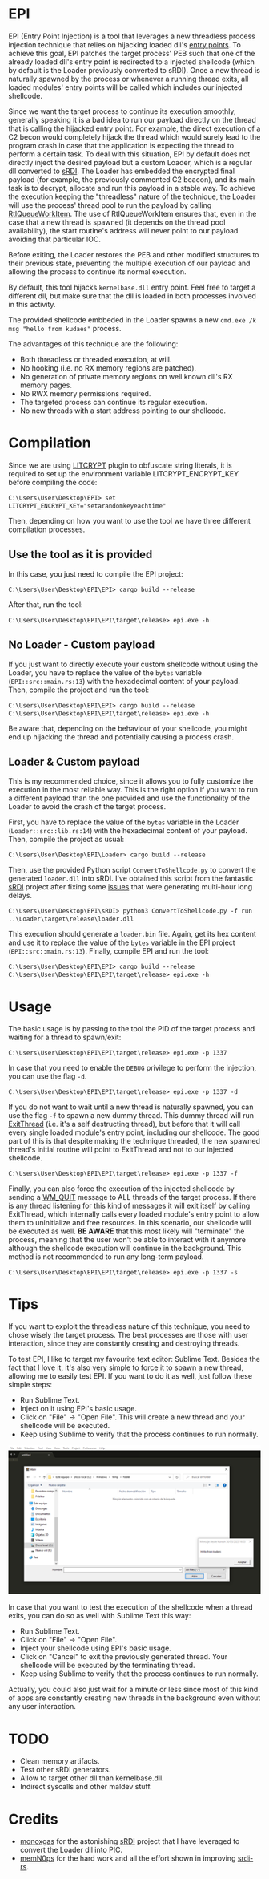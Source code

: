 # EPI

EPI (Entry Point Injection) is a tool that leverages a new threadless process injection technique that relies on hijacking loaded dll's [entry points](https://learn.microsoft.com/en-us/windows/win32/dlls/dllmain). To achieve this goal, EPI patches the target process' PEB such that one of the already loaded dll's entry point is redirected to a injected shellcode (which by default is the Loader previously converted to sRDI). Once a new thread is naturally spawned by the process or whenever a running thread exits, all loaded modules' entry points will be called which includes our injected shellcode. 

Since we want the target process to continue its execution smoothly, generally speaking it is a bad idea to run our payload directly on the thread that is calling the hijacked entry point. For example, the direct execution of a C2 becon would completely hijack the thread which would surely lead to the program crash in case that the application is expecting the thread to perform a certain task. To deal with this situation, EPI by default does not directly inject the desired payload but a custom Loader, which is a regular dll converted to [sRDI](https://github.com/monoxgas/sRDI). The Loader has embedded the encrypted final payload (for example, the previously commented C2 beacon), and its main task is to decrypt, allocate and run this payload in a stable way. To achieve the execution keeping the "threadless" nature of the technique, the Loader will use the process' thread pool to run the payload by calling [RtlQueueWorkItem](https://learn.microsoft.com/es-es/windows/win32/api/threadpoollegacyapiset/nf-threadpoollegacyapiset-queueuserworkitem). The use of RtlQueueWorkItem ensures that, even in the case that a new thread is spawned (it depends on the thread pool availability), the start routine's address will never point to our payload avoiding that particular IOC.

Before exiting, the Loader restores the PEB and other modified structures to their previous state, preventing the multiple execution of our payload and allowing the process to continue its normal execution.

By default, this tool hijacks `kernelbase.dll` entry point. Feel free to target a different dll, but make sure that the dll is loaded in both processes involved in this activity.

The provided shellcode embbeded in the Loader spawns a new `cmd.exe /k msg "hello from kudaes"` process.

The advantages of this technique are the following:
* Both threadless or threaded execution, at will.
* No hooking (i.e. no RX memory regions are patched).
* No generation of private memory regions on well known dll's RX memory pages.
* No RWX memory permissions required.
* The targeted process can continue its regular execution.
* No new threads with a start address pointing to our shellcode.

# Compilation 

Since we are using [LITCRYPT](https://github.com/anvie/litcrypt.rs) plugin to obfuscate string literals, it is required to set up the environment variable LITCRYPT_ENCRYPT_KEY before compiling the code:

	C:\Users\User\Desktop\EPI> set LITCRYPT_ENCRYPT_KEY="setarandomkeyeachtime"

Then, depending on how you want to use the tool we have three different compilation processes.

## Use the tool as it is provided

In this case, you just need to compile the EPI project:
	
	C:\Users\User\Desktop\EPI\EPI> cargo build --release

After that, run the tool:
	
	C:\Users\User\Desktop\EPI\EPI\target\release> epi.exe -h 

## No Loader - Custom payload

If you just want to directly execute your custom shellcode without using the Loader, you have to replace the value of the `bytes` variable (`EPI::src::main.rs:13`) with the hexadecimal content of your payload. Then, compile the project and run the tool:

	C:\Users\User\Desktop\EPI\EPI> cargo build --release
	C:\Users\User\Desktop\EPI\EPI\target\release> epi.exe -h 

Be aware that, depending on the behaviour of your shellcode, you might end up hijacking the thread and potentially causing a process crash.

## Loader & Custom payload

This is my recommended choice, since it allows you to fully customize the execution in the most reliable way. This is the right option if you want to run a different payload than the one provided and use the functionality of the Loader to avoid the crash of the target process.

First, you have to replace the value of the `bytes` variable in the Loader (`Loader::src::lib.rs:14`) with the hexadecimal content of your payload. Then, compile the project as usual:
	
	C:\Users\User\Desktop\EPI\Loader> cargo build --release

Then, use the provided Python script `ConvertToShellcode.py` to convert the generated `loader.dll` into sRDI. I've obtained this script from the fantastic [sRDI](https://github.com/monoxgas/sRDI/tree/master) project after fixing some [issues](https://github.com/monoxgas/sRDI/pull/32) that were generating multi-hour long delays.

	C:\Users\User\Desktop\EPI\sRDI> python3 ConvertToShellcode.py -f run ..\Loader\target\release\loader.dll

This execution should generate a `loader.bin` file. Again, get its hex content and use it to replace the value of the `bytes` variable in the EPI project (`EPI::src::main.rs:13`). Finally, compile EPI and run the tool:

	C:\Users\User\Desktop\EPI\EPI> cargo build --release
	C:\Users\User\Desktop\EPI\EPI\target\release> epi.exe -h 

# Usage 

The basic usage is by passing to the tool the PID of the target process and waiting for a thread to spawn/exit:

	C:\Users\User\Desktop\EPI\EPI\target\release> epi.exe -p 1337

In case that you need to enable the `DEBUG` privilege to perform the injection, you can use the flag `-d`.

	C:\Users\User\Desktop\EPI\EPI\target\release> epi.exe -p 1337 -d

If you do not want to wait until a new thread is naturally spawned, you can use the flag `-f` to spawn a new dummy thread. This dummy thread will run [ExitThread](https://learn.microsoft.com/en-us/windows/win32/api/processthreadsapi/nf-processthreadsapi-exitthread) (i.e. it's a self destructing thread), but before that it will call every single loaded module's entry point, including our shellcode. The good part of this is that despite making the technique threaded, the new spawned thread's initial routine will point to ExitThread and not to our injected shellcode.

	C:\Users\User\Desktop\EPI\EPI\target\release> epi.exe -p 1337 -f

Finally, you can also force the execution of the injected shellcode by sending a [WM_QUIT](https://learn.microsoft.com/en-us/windows/win32/winmsg/wm-quit) message to ALL threads of the target process. If there is any thread listening for this kind of messages it will exit itself by calling ExitThread, which internally calls every loaded module's entry point to allow them to uninitialize and free resources. In this scenario, our shellcode will be executed as well. **BE AWARE** that this most likely will "terminate" the process, meaning that the user won't be able to interact with it anymore although the shellcode execution will continue in the background. This method is not recommended to run any long-term payload. 

 	C:\Users\User\Desktop\EPI\EPI\target\release> epi.exe -p 1337 -s


# Tips

 If you want to exploit the threadless nature of this technique, you need to chose wisely the target process. The best processes are those with user interaction, since they are constantly creating and destroying threads.

 To test EPI, I like to target my favourite text editor: Sublime Text. Besides the fact that I love it, it's also very simple to force it to spawn a new thread, allowing me to easily test EPI. If you want to do it as well, just follow these simple steps:

* Run Sublime Text.
* Inject on it using EPI's basic usage.
* Click on "File" -> "Open File". This will create a new thread and your shellcode will be executed.
* Keep using Sublime to verify that the process continues to run normally.

![Sublime Text injection.](/images/sublime1.png "Sublime Text injection.")

In case that you want to test the execution of the shellcode when a thread exits, you can do so as well with Sublime Text this way:

* Run Sublime Text.
* Click on "File" -> "Open File".
* Inject your shellcode using EPI's basic usage.
* Click on "Cancel" to exit the previously generated thread. Your shellcode will be executed by the terminating thread.
* Keep using Sublime to verify that the process continues to run normally.

Actually, you could also just wait for a minute or less since most of this kind of apps are constantly creating new threads in the background even without any user interaction.

# TODO

* Clean memory artifacts.
* Test other sRDI generators.
* Allow to target other dll than kernelbase.dll.
* Indirect syscalls and other maldev stuff.

# Credits

* [monoxgas](https://github.com/monoxgas) for the astonishing [sRDI](https://github.com/monoxgas/sRDI) project that I have leveraged to convert the Loader dll into PIC.
* [memN0ps](https://twitter.com/memN0ps) for the hard work and all the effort shown in improving [srdi-rs](https://github.com/memN0ps/srdi-rs).
